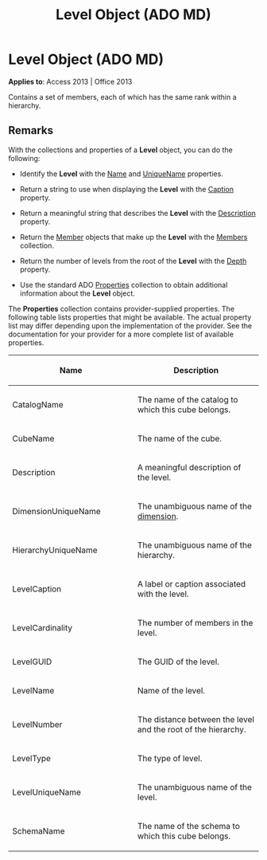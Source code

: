 ﻿---
title: Level Object (ADO MD)
TOCTitle: Level Object (ADO MD)
ms:assetid: ddbcabce-8777-1068-98a3-be209084f497
ms:mtpsurl: https://msdn.microsoft.com/en-us/library/JJ250121(v=office.15)
ms:contentKeyID: 48548160
ms.date: 09/18/2015
mtps_version: v=office.15
---

# Level Object (ADO MD)


**Applies to**: Access 2013 | Office 2013

Contains a set of members, each of which has the same rank within a hierarchy.

## Remarks

With the collections and properties of a **Level** object, you can do the following:

  - Identify the **Level** with the [Name](name-property-ado-md.md) and [UniqueName](uniquename-property-ado-md.md) properties.

  - Return a string to use when displaying the **Level** with the [Caption](caption-property-ado-md.md) property.

  - Return a meaningful string that describes the **Level** with the [Description](description-property-ado-md.md) property.

  - Return the [Member](member-object-ado-md.md) objects that make up the **Level** with the [Members](members-collection-ado-md.md) collection.

  - Return the number of levels from the root of the **Level** with the [Depth](depth-property-ado-md.md) property.

  - Use the standard ADO [Properties](properties-collection-ado.md) collection to obtain additional information about the **Level** object.

The **Properties** collection contains provider-supplied properties. The following table lists properties that might be available. The actual property list may differ depending upon the implementation of the provider. See the documentation for your provider for a more complete list of available properties.

<table>
<colgroup>
<col style="width: 50%" />
<col style="width: 50%" />
</colgroup>
<thead>
<tr class="header">
<th><p>Name</p></th>
<th><p>Description</p></th>
</tr>
</thead>
<tbody>
<tr class="odd">
<td><p>CatalogName</p></td>
<td><p>The name of the catalog to which this cube belongs.</p></td>
</tr>
<tr class="even">
<td><p>CubeName</p></td>
<td><p>The name of the cube.</p></td>
</tr>
<tr class="odd">
<td><p>Description</p></td>
<td><p>A meaningful description of the level.</p></td>
</tr>
<tr class="even">
<td><p>DimensionUniqueName</p></td>
<td><p>The unambiguous name of the <a href="dimension-object-ado-md.md">dimension</a>.</p></td>
</tr>
<tr class="odd">
<td><p>HierarchyUniqueName</p></td>
<td><p>The unambiguous name of the hierarchy.</p></td>
</tr>
<tr class="even">
<td><p>LevelCaption</p></td>
<td><p>A label or caption associated with the level.</p></td>
</tr>
<tr class="odd">
<td><p>LevelCardinality</p></td>
<td><p>The number of members in the level.</p></td>
</tr>
<tr class="even">
<td><p>LevelGUID</p></td>
<td><p>The GUID of the level.</p></td>
</tr>
<tr class="odd">
<td><p>LevelName</p></td>
<td><p>Name of the level.</p></td>
</tr>
<tr class="even">
<td><p>LevelNumber</p></td>
<td><p>The distance between the level and the root of the hierarchy.</p></td>
</tr>
<tr class="odd">
<td><p>LevelType</p></td>
<td><p>The type of level.</p></td>
</tr>
<tr class="even">
<td><p>LevelUniqueName</p></td>
<td><p>The unambiguous name of the level.</p></td>
</tr>
<tr class="odd">
<td><p>SchemaName</p></td>
<td><p>The name of the schema to which this cube belongs.</p></td>
</tr>
</tbody>
</table>


